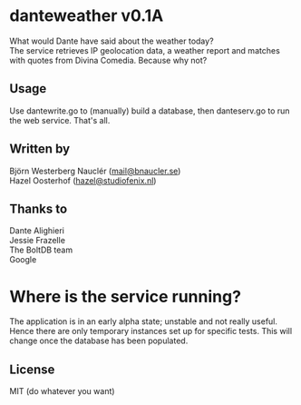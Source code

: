 # danteweather v0.1A
What would Dante have said about the weather today?  
The service retrieves IP geolocation data, a weather report and matches with quotes from Divina Comedia. Because why not?

## Usage
Use dantewrite.go to (manually) build a database, then danteserv.go to run the web service. That's all.

## Written by
Björn Westerberg Nauclér (mail@bnaucler.se)  
Hazel Oosterhof (hazel@studiofenix.nl)

## Thanks to
Dante Alighieri  
Jessie Frazelle  
The BoltDB team  
Google

# Where is the service running?
The application is in an early alpha state; unstable and not really useful. Hence there are only temporary instances set up for specific tests. This will change once the database has been populated.

## License
MIT (do whatever you want)

